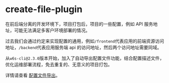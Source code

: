 # create-file-plugin

在前后端分离的开发环境下，项目打包后，项目的一些配置，例如 API 服务地址，可能无法满足多客户环境部署的情况。

过去我们会通过约定来实现配置的通用，例如`/frontend`代表应用的前端资源访问地址，`/backend`代表应用服务端 api 的访问地址，然后两个访问地址需要同域。

从`w6s-cli@2.3.0`版本开始，加入了自动导出配置文件功能，结合配置描述文件，优化运维部署流程，免去重复的、无意义的项目打包。

详情请查看 [配置文件导出](/start/plugin.html#create-file)。

